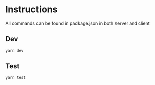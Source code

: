 
# Instructions
All commands can be found in package.json in both server and client 

## Dev
```sh
yarn dev
```

## Test

```sh
yarn test
```
